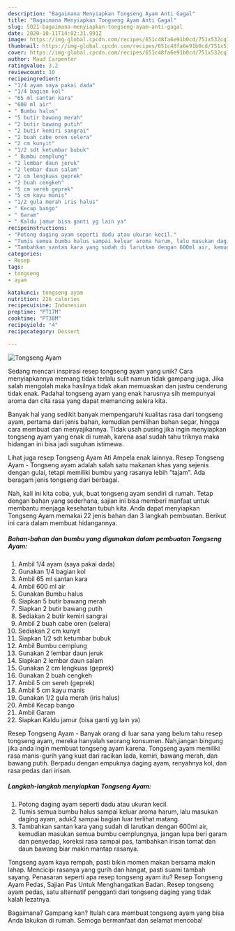 ```yaml
---
description: "Bagaimana Menyiapkan Tongseng Ayam Anti Gagal"
title: "Bagaimana Menyiapkan Tongseng Ayam Anti Gagal"
slug: 5021-bagaimana-menyiapkan-tongseng-ayam-anti-gagal
date: 2020-10-11T14:02:31.991Z
image: https://img-global.cpcdn.com/recipes/651c48fa6e91b0cd/751x532cq70/tongseng-ayam-foto-resep-utama.jpg
thumbnail: https://img-global.cpcdn.com/recipes/651c48fa6e91b0cd/751x532cq70/tongseng-ayam-foto-resep-utama.jpg
cover: https://img-global.cpcdn.com/recipes/651c48fa6e91b0cd/751x532cq70/tongseng-ayam-foto-resep-utama.jpg
author: Maud Carpenter
ratingvalue: 3.2
reviewcount: 10
recipeingredient:
- "1/4 ayam saya pakai dada"
- "1/4 bagian kol"
- "65 ml santan kara"
- "600 ml air"
- " Bumbu halus"
- "5 butir bawang merah"
- "2 butir bawang putih"
- "2 butir kemiri sangrai"
- "2 buah cabe oren selera"
- "2 cm kunyit"
- "1/2 sdt ketumbar bubuk"
- " Bumbu cemplung"
- "2 lembar daun jeruk"
- "2 lembar daun salam"
- "2 cm lengkuas geprek"
- "2 buah cengkeh"
- "5 cm sereh geprek"
- "5 cm kayu manis"
- "1/2 gula merah iris halus"
- " Kecap bango"
- " Garam"
- " Kaldu jamur bisa ganti yg lain ya"
recipeinstructions:
- "Potong daging ayam seperti dadu atau ukuran kecil."
- "Tumis semua bumbu halus sampai keluar aroma harum, lalu masukan daging ayam, aduk2 sampai bagian luar terlihat matang."
- "Tambahkan santan kara yang sudah di larutkan dengan 600ml air, kemudian masukan semua bumbu cemplungnya, jangan lupa beri garam dan penyedap, koreksi rasa sampai pas, tambahkan irisan tomat dan daun bawang biar makin mantap rasanya."
categories:
- Resep
tags:
- tongseng
- ayam

katakunci: tongseng ayam 
nutrition: 226 calories
recipecuisine: Indonesian
preptime: "PT17M"
cooktime: "PT38M"
recipeyield: "4"
recipecategory: Dessert

---
```



![Tongseng Ayam](https://img-global.cpcdn.com/recipes/651c48fa6e91b0cd/751x532cq70/tongseng-ayam-foto-resep-utama.jpg)

Sedang mencari inspirasi resep tongseng ayam yang unik? Cara menyiapkannya memang tidak terlalu sulit namun tidak gampang juga. Jika salah mengolah maka hasilnya tidak akan memuaskan dan justru cenderung tidak enak. Padahal tongseng ayam yang enak harusnya sih mempunyai aroma dan cita rasa yang dapat memancing selera kita.

Banyak hal yang sedikit banyak mempengaruhi kualitas rasa dari tongseng ayam, pertama dari jenis bahan, kemudian pemilihan bahan segar, hingga cara membuat dan menyajikannya. Tidak usah pusing jika ingin menyiapkan tongseng ayam yang enak di rumah, karena asal sudah tahu triknya maka hidangan ini bisa jadi suguhan istimewa.

Lihat juga resep Tongseng Ayam Ati Ampela enak lainnya. Resep Tongseng Ayam - Tongseng ayam adalah salah satu makanan khas yang sejenis dengan gulai, tetapi memiliki bumbu yang rasanya lebih &#34;tajam&#34;. Ada beragam jenis tongseng dari berbagai.


Nah, kali ini kita coba, yuk, buat tongseng ayam sendiri di rumah. Tetap dengan bahan yang sederhana, sajian ini bisa memberi manfaat untuk membantu menjaga kesehatan tubuh kita. Anda dapat menyiapkan Tongseng Ayam memakai 22 jenis bahan dan 3 langkah pembuatan. Berikut ini cara dalam membuat hidangannya.

<!--inarticleads1-->

##### Bahan-bahan dan bumbu yang digunakan dalam pembuatan Tongseng Ayam:

1. Ambil 1/4 ayam (saya pakai dada)
1. Gunakan 1/4 bagian kol
1. Ambil 65 ml santan kara
1. Ambil 600 ml air
1. Gunakan  Bumbu halus
1. Siapkan 5 butir bawang merah
1. Siapkan 2 butir bawang putih
1. Sediakan 2 butir kemiri sangrai
1. Ambil 2 buah cabe oren (selera)
1. Sediakan 2 cm kunyit
1. Siapkan 1/2 sdt ketumbar bubuk
1. Ambil  Bumbu cemplung
1. Gunakan 2 lembar daun jeruk
1. Siapkan 2 lembar daun salam
1. Gunakan 2 cm lengkuas (geprek)
1. Gunakan 2 buah cengkeh
1. Ambil 5 cm sereh (geprek)
1. Ambil 5 cm kayu manis
1. Gunakan 1/2 gula merah (iris halus)
1. Ambil  Kecap bango
1. Ambil  Garam
1. Siapkan  Kaldu jamur (bisa ganti yg lain ya)


Resep Tongseng Ayam - Banyak orang di luar sana yang belum tahu resep tongseng ayam, mereka hanyalah seorang konsumen. Nah,jangan bingung jika anda ingin membuat tongseng ayam karena. Tongseng ayam memiliki rasa manis-gurih yang kuat dari racikan lada, kemiri, bawang merah, dan bawang putih. Berpadu dengan empuknya daging ayam, renyahnya kol, dan rasa pedas dari irisan. 

<!--inarticleads2-->

##### Langkah-langkah menyiapkan Tongseng Ayam:

1. Potong daging ayam seperti dadu atau ukuran kecil.
1. Tumis semua bumbu halus sampai keluar aroma harum, lalu masukan daging ayam, aduk2 sampai bagian luar terlihat matang.
1. Tambahkan santan kara yang sudah di larutkan dengan 600ml air, kemudian masukan semua bumbu cemplungnya, jangan lupa beri garam dan penyedap, koreksi rasa sampai pas, tambahkan irisan tomat dan daun bawang biar makin mantap rasanya.


Tongseng ayam kaya rempah, pasti bikin momen makan bersama makin lahap. Mencicipi rasanya yang gurih dan hangat, pasti suami tambah sayang. Penasaran seperti apa resep tongseng ayam itu? Resep Tongseng Ayam Pedas, Sajian Pas Untuk Menghangatkan Badan. Resep tongseng ayam pedas, satu alternatif pengganti dari tongseng daging yang tidak kalah lezatnya. 

Bagaimana? Gampang kan? Itulah cara membuat tongseng ayam yang bisa Anda lakukan di rumah. Semoga bermanfaat dan selamat mencoba!
